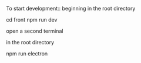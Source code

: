 To start development::
beginning in the root directory

cd front
npm run dev

open a second terminal

in the root directory

npm run electron
